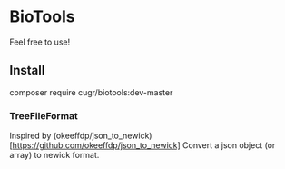 # BioTools
Feel free to use!

## Install
composer require cugr/biotools:dev-master

### TreeFileFormat
Inspired by (okeeffdp/json_to_newick)[https://github.com/okeeffdp/json_to_newick]
Convert a json object (or array) to newick format.

